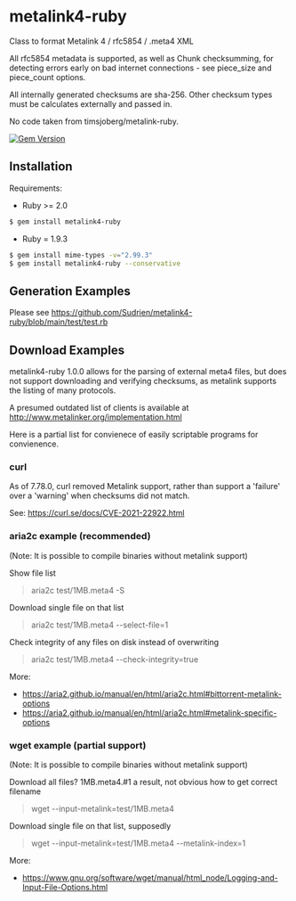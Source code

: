 # metalink4-ruby

Class to format Metalink 4 / rfc5854 / .meta4 XML


All rfc5854 metadata is supported, as well as Chunk checksumming, for
detecting errors early on bad internet connections - see piece_size and
piece_count options. 

All internally generated checksums are sha-256. Other checksum types
must be calculates externally and passed in.


No code taken from timsjoberg/metalink-ruby.

[![Gem Version](https://badge.fury.io/rb/metalink4-ruby.svg)](https://badge.fury.io/rb/metalink4-ruby)

## Installation

Requirements:

- Ruby >= 2.0

``` sh
$ gem install metalink4-ruby
```

- Ruby = 1.9.3

``` sh
$ gem install mime-types -v="2.99.3"
$ gem install metalink4-ruby --conservative
```

## Generation Examples

Please see https://github.com/Sudrien/metalink4-ruby/blob/main/test/test.rb


## Download Examples

metalink4-ruby 1.0.0 allows for the parsing of external meta4 files, but
does not support downloading and verifying checksums, as metalink supports
the listing of many protocols.

A presumed outdated list of clients is available at http://www.metalinker.org/implementation.html

Here is a partial list for convienece of easily scriptable programs for
convienence.

### curl
As of 7.78.0, curl removed Metalink support, rather than support a 'failure'
over a 'warning' when checksums did not match.

See: https://curl.se/docs/CVE-2021-22922.html




### aria2c example (recommended)
(Note: It is possible to compile binaries without metalink support)

Show file list
> aria2c test/1MB.meta4 -S

Download single file on that list
> aria2c test/1MB.meta4 --select-file=1

Check integrity of any files on disk instead of overwriting
> aria2c test/1MB.meta4 --check-integrity=true

More:
* https://aria2.github.io/manual/en/html/aria2c.html#bittorrent-metalink-options
* https://aria2.github.io/manual/en/html/aria2c.html#metalink-specific-options
  



### wget example (partial support)
(Note: It is possible to compile binaries without metalink support)

Download all files? 1MB.meta4.#1 a result, not obvious how to get correct filename
> wget --input-metalink=test/1MB.meta4 

Download single file on that list, supposedly
> wget --input-metalink=test/1MB.meta4 --metalink-index=1

More:
* https://www.gnu.org/software/wget/manual/html_node/Logging-and-Input-File-Options.html
